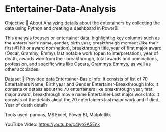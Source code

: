 # Entertainer-Data-Analysis

Objective 🎯
About Analyzing details about the entertainers by collecting the data using Python and creating a dashboard in PowerBi

This analysis focuses on entertainer data, highlighting key columns such as the entertainer's name, gender, birth year, breakthrough moment (like their first #1 hit or award nomination), breakthrough title, year of first major award (Oscar, Grammy, Emmy), last notable work (open to interpretation), year of death, awards won from their breakthrough, total awards and nominations, profession, and specific wins like Oscars, Grammys, Emmys, as well as other accolades.

Dataset 📀
Provided data
Entertainer-Basic Info: It consists of list of 70 Entertainers Name, Birth year and Gender
Entertainer-Breakthrough Info: It consists of details about the 70 entertainers like breakthrough year, first major award, breakthrough movie name
Entertainer-Last major work Info: It consists of the details about the 70 entertainers last major work and if died, Year of death details

Tools used: pandas, MS Excel, Power BI, Matplotlib.

YouTube Video: https://youtu.be/c4iyo2A5Enk

